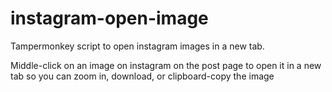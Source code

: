 # instagram-open-image
Tampermonkey script to open instagram images in a new tab.

Middle-click on an image on instagram on the post page to open it in a new tab so you can zoom in, download, or clipboard-copy the image
